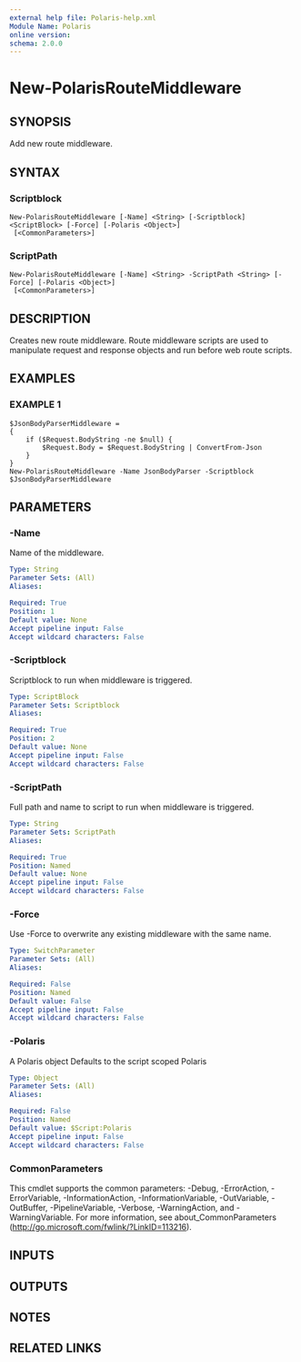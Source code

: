```yaml
---
external help file: Polaris-help.xml
Module Name: Polaris
online version:
schema: 2.0.0
---
```


# New-PolarisRouteMiddleware

## SYNOPSIS
Add new route middleware.

## SYNTAX

### Scriptblock
```
New-PolarisRouteMiddleware [-Name] <String> [-Scriptblock] <ScriptBlock> [-Force] [-Polaris <Object>]
 [<CommonParameters>]
```

### ScriptPath
```
New-PolarisRouteMiddleware [-Name] <String> -ScriptPath <String> [-Force] [-Polaris <Object>]
 [<CommonParameters>]
```

## DESCRIPTION
Creates new route middleware.
Route middleware scripts are used to
manipulate request and response objects and run before web route scripts.

## EXAMPLES

### EXAMPLE 1
```
$JsonBodyParserMiddleware =
{
    if ($Request.BodyString -ne $null) {
        $Request.Body = $Request.BodyString | ConvertFrom-Json
    }
}
New-PolarisRouteMiddleware -Name JsonBodyParser -Scriptblock $JsonBodyParserMiddleware
```

## PARAMETERS

### -Name
Name of the middleware.

```yaml
Type: String
Parameter Sets: (All)
Aliases:

Required: True
Position: 1
Default value: None
Accept pipeline input: False
Accept wildcard characters: False
```

### -Scriptblock
Scriptblock to run when middleware is triggered.

```yaml
Type: ScriptBlock
Parameter Sets: Scriptblock
Aliases:

Required: True
Position: 2
Default value: None
Accept pipeline input: False
Accept wildcard characters: False
```

### -ScriptPath
Full path and name to script to run when middleware is triggered.

```yaml
Type: String
Parameter Sets: ScriptPath
Aliases:

Required: True
Position: Named
Default value: None
Accept pipeline input: False
Accept wildcard characters: False
```

### -Force
Use -Force to overwrite any existing middleware with the same name.

```yaml
Type: SwitchParameter
Parameter Sets: (All)
Aliases:

Required: False
Position: Named
Default value: False
Accept pipeline input: False
Accept wildcard characters: False
```

### -Polaris
A Polaris object
Defaults to the script scoped Polaris

```yaml
Type: Object
Parameter Sets: (All)
Aliases:

Required: False
Position: Named
Default value: $Script:Polaris
Accept pipeline input: False
Accept wildcard characters: False
```

### CommonParameters
This cmdlet supports the common parameters: -Debug, -ErrorAction, -ErrorVariable, -InformationAction, -InformationVariable, -OutVariable, -OutBuffer, -PipelineVariable, -Verbose, -WarningAction, and -WarningVariable. For more information, see about_CommonParameters (http://go.microsoft.com/fwlink/?LinkID=113216).

## INPUTS

## OUTPUTS

## NOTES

## RELATED LINKS
